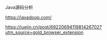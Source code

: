 Java源码分析

https://javadoop.com/



https://juejin.cn/post/6922069411981426702?utm_source=gold_browser_extension